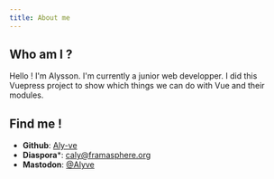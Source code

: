 ```yaml
---
title: About me
---
```

## Who am I ?
Hello ! I'm Alysson. I'm currently a junior web developper.
I did this Vuepress project to show which things we can do with Vue and their modules.

## Find me !

* **Github**: [Aly-ve](https://github.com/Aly-ve)
* **Diaspora***: [caly@framasphere.org](https://framasphere.org/people/b66ddb804992013251382a0000053625)
* **Mastodon**: [@Alyve](https://hostux.social/@Alyve)
